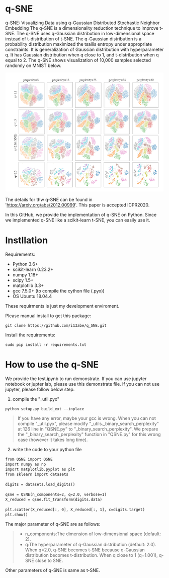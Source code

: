 # q-SNE
q-SNE: Visualizing Data using q-Gaussian Distributed Stochastic Neighbor Embedding
The q-SNE is a dimensionality reduction technique to improve t-SNE.
The q-SNE uses q-Gaussian distribution in low-dimensional space instead of t-distribution of t-SNE.
The q-Gaussian distribution is a probability distribution maximized the tsallis entropy under appropriate constraints.
It is generalization of Gaussian distribution with hyperparameter q.
It has Gaussian distribution when q close to 1, and t-distribution when q equal to 2.
The q-SNE shows visualization of 10,000 samples selected randomly on MNIST below.

<center><img src="qsne.PNG" width="512"></center>

The details for thw q-SNE can be found in 'https://arxiv.org/abs/2012.00999'.
This paper is accepted ICPR2020.

In this GitHub, we provide the implementation of q-SNE on Python.
Since we implemented q-SNE like a scikit-learn t-SNE, you can easily use it.

# Instllation
Requirements:
+ Python 3.6+
+ scikit-learn 0.23.2+
+ numpy 1.18+
+ scipy 1.5+
+ matplotlib 3.3+
+ gcc 7.5.0+ (to compile the cython file (.pyx))
+ OS Ubuntu 18.04.4

These requirments is just my development enviroment.

Please manual install to get this package:
```
git clone https://github.com/i13abe/q_SNE.git
```

Install the requirements:
```
sudo pip install -r requirements.txt
```

# How to use the q-SNE
We provide the test.ipynb to run demonstrate.
If you can use jupyter notebook or jupter lab, please use this demonstrate file.
If you can not use jupyter, please follow below step.

1. compile the "_util.pyx"
```
python setup.py build_ext --inplace
```

>If you have any error, maybe your gcc is wrong.
>When you can not compile "_util.pyx", please modify "_utils._binary_search_perplexity" at 126 line in "QSNE.py" to "_binary_search_perplexity".
>We prepare the "_binary_search_perplexity" function in "QSNE.py" for this wrong case (however it takes long time).

2. write the code to your python file
```
from QSNE import QSNE
import numpy as np
import matplotlib.pyplot as plt
from sklearn import datasets

digits = datasets.load_digits()

qsne = QSNE(n_components=2, q=2.0, verbose=1)
X_reduced = qsne.fit_transform(digits.data)

plt.scatter(X_reduced[:, 0], X_reduced[:, 1], c=digits.target)
plt.show()
```
The major parameter of q-SNE are as follows:
>+ n_components:The dimension of low-dimensional space (default: 2).
>+ q:The hyperparameter of q-Gaussian distribution (default: 2.0). When q=2.0, q-SNE becomes t-SNE because q-Gaussian distribution becomes t-distribution. When q close to 1 (q=1.001), q-SNE close to SNE.

Other parameters of q-SNE is same as t-SNE.
